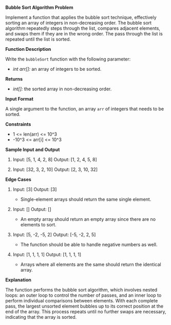 
**Bubble Sort Algorithm Problem**

Implement a function that applies the bubble sort technique, effectively sorting an array of integers in non-decreasing order. The bubble sort algorithm repeatedly steps through the list, compares adjacent elements, and swaps them if they are in the wrong order. The pass through the list is repeated until the list is sorted.

**Function Description**

Write the `bubbleSort` function with the following parameter:

-   _int arr[]:_ an array of integers to be sorted.

**Returns**

-   _int[]:_ the sorted array in non-decreasing order.

**Input Format**

A single argument to the function, an array `arr` of integers that needs to be sorted.

**Constraints**

-   1 <= len(arr) <= 10^3
-   -10^3 <= arr[i] <= 10^3

**Sample Input and Output**

1.  Input: [5, 1, 4, 2, 8] Output: [1, 2, 4, 5, 8]

2.  Input: [32, 3, 2, 10] Output: [2, 3, 10, 32]


**Edge Cases**

1.  Input: [3] Output: [3]

    -   Single-element arrays should return the same single element.
2.  Input: [] Output: []

    -   An empty array should return an empty array since there are no elements to sort.
3.  Input: [5, -2, -5, 2] Output: [-5, -2, 2, 5]

    -   The function should be able to handle negative numbers as well.
4.  Input: [1, 1, 1, 1] Output: [1, 1, 1, 1]

    -   Arrays where all elements are the same should return the identical array.

**Explanation**

The function performs the bubble sort algorithm, which involves nested loops: an outer loop to control the number of passes, and an inner loop to perform individual comparisons between elements. With each complete pass, the largest unsorted element bubbles up to its correct position at the end of the array. This process repeats until no further swaps are necessary, indicating that the array is sorted.
